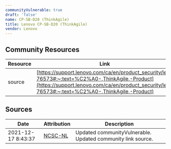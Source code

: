 ```yaml
---
communityVulnerable: true
draft: 'false'
name: CP-SB-D20 (ThinkAgile)
title: Lenovo CP-SB-D20 (ThinkAgile)
vendor: Lenovo
---
```



## Community Resources
| Resource | Link |
| --- | --- |
| source | [https://support.lenovo.com/ca/en/product_security/len-76573#:~:text=%C2%A0-,ThinkAgile,-Product](https://support.lenovo.com/ca/en/product_security/len-76573#:~:text=%C2%A0-,ThinkAgile,-Product) |


## Sources
| Date | Attribution | Description |
| --- | --- | --- |
| 2021-12-17 8:43:37 | [NCSC-NL](https://github.com/NCSC-NL/log4shell/blob/main/software/README.md) | Updated communityVulnerable. Updated community link source.  |
